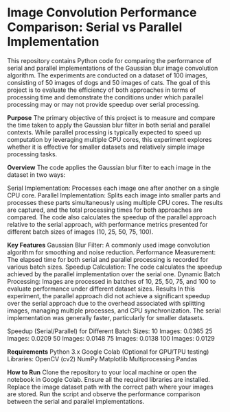 # Image Convolution Performance Comparison: Serial vs Parallel Implementation
This repository contains Python code for comparing the performance of serial and parallel implementations of the Gaussian blur image convolution algorithm. The experiments are conducted on a dataset of 100 images, consisting of 50 images of dogs and 50 images of cats. The goal of this project is to evaluate the efficiency of both approaches in terms of processing time and demonstrate the conditions under which parallel processing may or may not provide speedup over serial processing.

**Purpose**
The primary objective of this project is to measure and compare the time taken to apply the Gaussian blur filter in both serial and parallel contexts. While parallel processing is typically expected to speed up computation by leveraging multiple CPU cores, this experiment explores whether it is effective for smaller datasets and relatively simple image processing tasks.

**Overview**
The code applies the Gaussian blur filter to each image in the dataset in two ways:

Serial Implementation: Processes each image one after another on a single CPU core.
Parallel Implementation: Splits each image into smaller parts and processes these parts simultaneously using multiple CPU cores.
The results are captured, and the total processing times for both approaches are compared. The code also calculates the speedup of the parallel approach relative to the serial approach, with performance metrics presented for different batch sizes of images (10, 25, 50, 75, 100).

**Key Features**
Gaussian Blur Filter: A commonly used image convolution algorithm for smoothing and noise reduction.
Performance Measurement: The elapsed time for both serial and parallel processing is recorded for various batch sizes.
Speedup Calculation: The code calculates the speedup achieved by the parallel implementation over the serial one.
Dynamic Batch Processing: Images are processed in batches of 10, 25, 50, 75, and 100 to evaluate performance under different dataset sizes.
Results
In this experiment, the parallel approach did not achieve a significant speedup over the serial approach due to the overhead associated with splitting images, managing multiple processes, and CPU synchronization. The serial implementation was generally faster, particularly for smaller datasets.

Speedup (Serial/Parallel) for Different Batch Sizes:
10 Images: 0.0365
25 Images: 0.0209
50 Images: 0.0148
75 Images: 0.0138
100 Images: 0.0129

**Requirements**
Python 3.x
Google Colab (Optional for GPU/TPU testing)
Libraries:
OpenCV (cv2)
NumPy
Matplotlib
Multiprocessing
Pandas

**How to Run**
Clone the repository to your local machine or open the notebook in Google Colab.
Ensure all the required libraries are installed.
Replace the image dataset path with the correct path where your images are stored.
Run the script and observe the performance comparison between the serial and parallel implementations.

